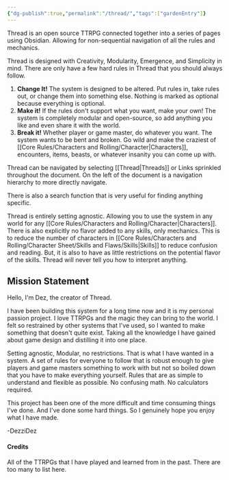```yaml
---
{"dg-publish":true,"permalink":"/thread/","tags":["gardenEntry"]}
---
```


Thread is an open source TTRPG connected together into a series of pages using Obsidian. Allowing for non-sequential navigation of all the rules and mechanics.

Thread is designed with Creativity, Modularity, Emergence, and Simplicity in mind. There are only have a few hard rules in Thread that you should always follow.
1. **Change It!** The system is designed to be altered. Put rules in, take rules out, or change them into something else. Nothing is marked as optional because everything is optional.
2. **Make it!** If the rules don't support what you want, make your own! The system is completely modular and open-source, so add anything you like and even share it with the world.
3. **Break it!** Whether player or game master, do whatever you want. The system wants to be bent and broken. Go wild and make the craziest of [[Core Rules/Characters and Rolling/Character\|Characters]], encounters, items, beasts, or whatever insanity you can come up with.

Thread can be navigated by selecting [[Thread\|Threads]] or Links sprinkled throughout the document. On the left of the document is a navigation hierarchy to more directly navigate.

There is also a search function that is very useful for finding anything specific.

Thread is entirely setting agnostic. Allowing you to use the system in any world for any [[Core Rules/Characters and Rolling/Character\|Characters]]. There is also explicitly no flavor added to any skills, only mechanics. This is to reduce the number of characters in [[Core Rules/Characters and Rolling/Character Sheet/Skills and Flaws/Skills\|Skills]] to reduce confusion and reading. But, it is also to have as little restrictions on the potential flavor of the skills. Thread will never tell you how to interpret anything.


## Mission Statement

Hello, I'm Dez, the creator of Thread.

I have been building this system for a long time now and it is my personal passion project. I love TTRPGs and the magic they can bring to the world. I felt so restrained by other systems that I've used, so I wanted to make something that doesn't quite exist. Taking all the knowledge I have gained about game design and distilling it into one place.

Setting agnostic, Modular, no restrictions. That is what I have wanted in a system. A set of rules for everyone to follow that is robust enough to give players and game masters something to work with but not so boiled down that you have to make everything yourself. Rules that are as simple to understand and flexible as possible. No confusing math. No calculators required.

This project has been one of the more difficult and time consuming things I've done. And I've done some hard things. So I genuinely hope you enjoy what I have made.

-DezziDez


#### Credits
All of the TTRPGs that I have played and learned from in the past. There are too many to list here.
